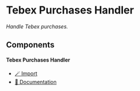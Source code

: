 # Tebex Purchases Handler
*Handle Tebex purchases.*

## Components

#### Tebex Purchases Handler

- [🪄 Import](https://inventor.gg/dash/share/component/FSilWIJZFUygukCVpvMy)
- [📙 Documentation](../t/d/use-tebex-with-your-inventor.gg-bot.md)

